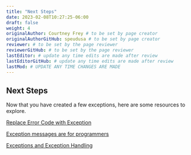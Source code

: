 ```yaml
---
title: "Next Steps"
date: 2023-02-08T10:27:25-06:00
draft: false
weight: 4
originalAuthor: Courtney Frey # to be set by page creator
originalAuthorGitHub: speudusa # to be set by page creator
reviewer: # to be set by the page reviewer
reviewerGitHub: # to be set by the page reviewer
lastEditor: # update any time edits are made after review
lastEditorGitHub: # update any time edits are made after review
lastMod: # UPDATE ANY TIME CHANGES ARE MADE
---
```


## Next Steps

Now that you have created a few exceptions, here are some resources to explore.  

[Replace Error Code with Exception](https://refactoring.guru/replace-error-code-with-exception)

[Exception messages are for programmers](https://blog.ploeh.dk/2014/12/23/exception-messages-are-for-programmers/)

[Exceptions and Exception Handling](https://learn.microsoft.com/en-us/dotnet/csharp/fundamentals/exceptions/)